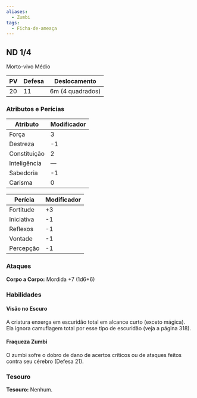 ```yaml
---
aliases:
  - Zumbi
tags:
  - Ficha-de-ameaça
---
```

## ND 1/4
Morto-vivo Médio

| PV  | Defesa | Deslocamento     |
| --- | ------ | ---------------- |
| 20  | 11     | 6m (4 quadrados) |

### Atributos e Perícias

| Atributo     | Modificador |
| ------------ | ----------- |
| Força        | 3           |
| Destreza     | -1          |
| Constituição | 2           |
| Inteligência | —           |
| Sabedoria    | -1          |
| Carisma      | 0           |

| Perícia    | Modificador |
| ---------- | ----------- |
| Fortitude  | +3          |
| Iniciativa | -1          |
| Reflexos   | -1          |
| Vontade    | -1          |
| Percepção  | -1          |

### Ataques
**Corpo a Corpo:** Mordida +7 (1d6+6)

### Habilidades

#### Visão no Escuro
A criatura enxerga em escuridão total em alcance curto (exceto mágica). Ela ignora camuflagem total por esse tipo de escuridão (veja a página 318).

#### Fraqueza Zumbi
O zumbi sofre o dobro de dano de acertos críticos ou de ataques feitos contra seu cérebro (Defesa 21).

### Tesouro
**Tesouro:** Nenhum.

